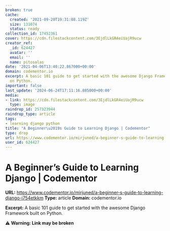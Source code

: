 ```yaml
---
broken: true
cache:
  created: '2021-09-20T19:31:08.119Z'
  size: 131074
  status: ready
collection_id: 17452361
cover: https://cdn.filestackcontent.com/3EjdlLkGR4eiUajR9ucw
creator_ref:
  _id: 624427
  avatar: ''
  email: ''
  name: pitosalas
date: '2021-04-06T13:40:22.867000+00:00'
domain: codementor.io
excerpt: A basic 101 guide to get started with the awesome Django Framework built
  on Python.
important: false
last_update: '2024-06-24T17:11:16.885000+00:00'
media:
- link: https://cdn.filestackcontent.com/3EjdlLkGR4eiUajR9ucw
  type: image
raindrop_id: 257323944
raindrop_type: article
tags:
- learning django python
title: "A Beginner\u2019s Guide to Learning Django | Codementor"
type: drop
url: https://www.codementor.io/mirjuned/a-beginner-s-guide-to-learning-django-i754etkkm
user_id: 624427
---
```


# A Beginner’s Guide to Learning Django | Codementor

**URL:** https://www.codementor.io/mirjuned/a-beginner-s-guide-to-learning-django-i754etkkm
**Type:** article
**Domain:** codementor.io

**Excerpt:** A basic 101 guide to get started with the awesome Django Framework built on Python.

⚠️ **Warning: Link may be broken**
